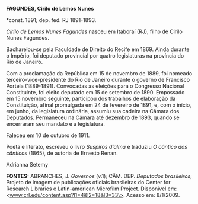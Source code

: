 **FAGUNDES, Cirilo de Lemos Nunes**

\*const. 1891; dep. fed. RJ 1891-1893.

*Cirilo de Lemos Nunes Fagundes* nasceu em Itaboraí (RJ), filho de
Cirilo Nunes Fagundes.

Bacharelou-se pela Faculdade de Direito do Recife em 1869. Ainda durante
o Império, foi deputado provincial por quatro legislaturas na província
do Rio de Janeiro.

Com a proclamação da República em 15 de novembro de 1889, foi nomeado
terceiro-vice-presidente do Rio de Janeiro durante o governo de
Francisco Portela (1889-1891). Convocadas as eleições para o Congresso
Nacional Constituinte, foi eleito deputado em 15 de setembro de 1890.
Empossado em 15 novembro seguinte, participou dos trabalhos de
elaboração da Constituição, afinal promulgada em 24 de fevereiro de
1891, e, com o início, em junho, da legislatura ordinária, assumiu sua
cadeira na Câmara dos Deputados. Permaneceu na Câmara até dezembro de
1893, quando se encerraram seu mandato e a legislatura.

Faleceu em 10 de outubro de 1911.

Poeta e literato, escreveu o livro *Suspiros d’alma* e traduziu *O
cântico dos cânticos* (1865), de autoria de Ernesto Renan.

Adrianna Setemy

**FONTES:** ABRANCHES, J. *Governos* (v.1); CÂM. DEP. *Deputados
brasileiros*; Projeto de imagem de publicações oficiais brasileiras do
Center for Research Libraries e Latin-american Microfilm Project.
Disponível em: \<www.crl.edu/content.asp?l1=4&l2=18&l3=33\>. Acesso em:
8/1/2009.

